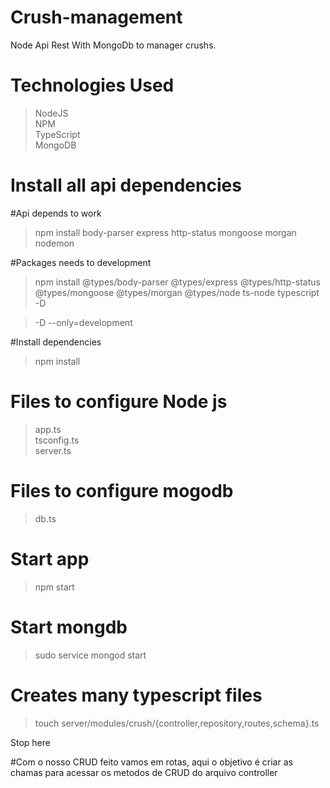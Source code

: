 # Crush-management
Node Api Rest With MongoDb to manager crushs.

# Technologies Used

> NodeJS	<br>
> NPM <br>
> TypeScript <br>
> MongoDB <br>

# Install all api dependencies
#Api depends to work
> npm install body-parser express http-status mongoose morgan nodemon

#Packages needs to development
> npm install @types/body-parser @types/express @types/http-status @types/mongoose @types/morgan @types/node ts-node typescript -D <br>

> -D --only=development

#Install dependencies
> npm install



# Files to configure Node js
> app.ts <br>
> tsconfig.ts <br>
> server.ts <br>

# Files to configure mogodb
> db.ts<br>


# Start app
> npm start

# Start mongdb
> sudo service mongod start

# Creates many typescript files
> touch server/modules/crush/{controller,repository,routes,schema}.ts

Stop here

#Com o nosso CRUD feito vamos em rotas, aqui o objetivo é criar as chamas para acessar os metodos de CRUD do arquivo controller